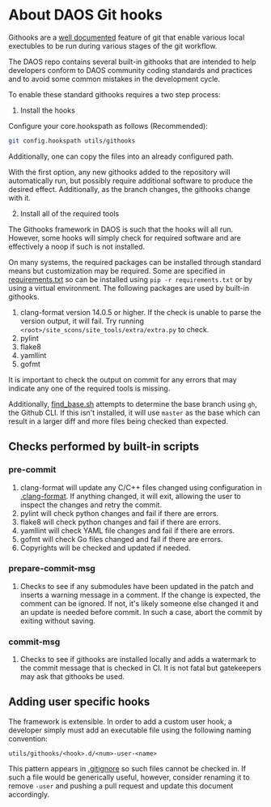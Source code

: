# About DAOS Git hooks

Githooks are a [well documented](https://git-scm.com/docs/githooks) feature
of git that enable various local exectubles to be run during various stages of
the git workflow.

The DAOS repo contains several built-in githooks that are intended
to help developers conform to DAOS community coding standards and practices
and to avoid some common mistakes in the development cycle.

To enable these standard githooks requires a two step process:

1. Install the hooks

Configure your core.hookspath as follows (Recommended):

```sh
git config.hookspath utils/githooks
```

Additionally, one can copy the files into an already configured path.

With the first option, any new githooks added to the repository will
automatically run, but possibly require additional software to produce the
desired effect.  Additionally, as the branch changes, the githooks
change with it.

2. Install all of the required tools

The Githooks framework in DAOS is such that the hooks will all run.
However, some hooks will simply check for required software and are
effectively a noop if such is not installed.

On many systems, the required packages can be installed through standard means
but customization may be required.  Some are specified in
[requirements.txt](../../requirements.txt) so can be installed using
`pip -r requirements.txt` or by using a virtual environment. The following
packages are used by built-in githooks.

1. clang-format version 14.0.5 or higher.  If the check is unable to parse
the version output, it will fail.  Try running
`<root>/site_scons/site_tools/extra/extra.py` to check.
2. pylint
3. flake8
4. yamllint
5. gofmt

It is important to check the output on commit for any errors that may indicate
any one of the required tools is missing.

Additionally, [find_base.sh](find_base.sh) attempts to determine the base
branch using `gh`, the Github CLI. If this isn't installed, it will use
`master` as the base which can result in a larger diff and more files being
checked than expected.

## Checks performed by built-in scripts

### pre-commit

1. clang-format will update any C/C++ files changed using configuration in
[.clang-format](../../.clang-format).  If anything changed, it will exit,
allowing the user to inspect the changes and retry the commit.
2. pylint will check python changes and fail if there are errors.
3. flake8 will check python changes and fail if there are errors.
4. yamllint will check YAML file changes and fail if there are errors.
5. gofmt will check Go files changed and fail if there are errors.
6. Copyrights will be checked and updated if needed.

### prepare-commit-msg

1. Checks to see if any submodules have been updated in the patch and
inserts a warning message in a comment.  If the change is expected,
the comment can be ignored. If not, it's likely someone else changed
it and an update is needed before commit.  In such a case, abort the
commit by exiting without saving.

### commit-msg

1. Checks to see if githooks are installed locally and adds a watermark
to the commit message that is checked in CI.  It is not fatal but
gatekeepers may ask that githooks be used.

## Adding user specific hooks

The framework is extensible.  In order to add a custom user hook, a developer
simply must add an executable file using the following naming convention:

`utils/githooks/<hook>.d/<num>-user-<name>`

This pattern appears in [.gitignore](../../.gitignore) so such files cannot be
checked in. If such a file would be generically useful, however, consider
renaming it to remove `-user` and pushing a pull request and update this
document accordingly.
